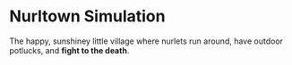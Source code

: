 # Nurltown Simulation
The happy, sunshiney little village where nurlets run around, have outdoor potlucks, and **fight to the death**.
